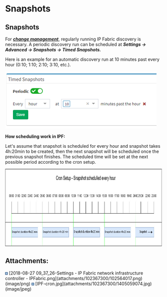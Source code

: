 # Snapshots

## Snapshots

For ***[change management](Changes)***, regularly running IP Fabric
discovery is necessary. A periodic discovery run can be scheduled
at ***Settings → Advanced → Snapshots → Timed Snapshots.***

Here is an example for an automatic discovery run at 10 minutes past
every hour (0:10; 1:10; 2:10; 3:10, etc.).

<img src="attachments/102367300/102564017.png" loading="lazy" data-image-src="attachments/102367300/102564017.png" data-unresolved-comment-count="0" data-linked-resource-id="102564017" data-linked-resource-version="1" data-linked-resource-type="attachment" data-linked-resource-default-alias="2018-08-27 09_37_26-Settings - IP Fabric network infrastructure controller - IPFabric.png" data-base-url="https://ipfabric.atlassian.net/wiki" data-linked-resource-content-type="image/png" data-linked-resource-container-id="102367300" data-linked-resource-container-version="8" data-media-id="fead4362-1705-48fb-b01d-0f89898e82a4" data-media-type="file" />

**How scheduling work in IPF:**

Let's assume that snapshot is scheduled for every hour and snapshot
takes 4h:20min to be created, then the next snapshot will be scheduled
once the previous snapshot finishes. The scheduled time will be set at
the next possible period according to the cron setup.

<img src="attachments/102367300/1405059074.jpg?height=250" loading="lazy" data-image-src="attachments/102367300/1405059074.jpg" data-unresolved-comment-count="0" data-linked-resource-id="1405059074" data-linked-resource-version="1" data-linked-resource-type="attachment" data-linked-resource-default-alias="IPF-cron.jpg" data-base-url="https://ipfabric.atlassian.net/wiki" data-linked-resource-content-type="image/jpeg" data-linked-resource-container-id="102367300" data-linked-resource-container-version="8" data-media-id="e223cd7a-d146-40f6-8da3-c853b5747730" data-media-type="file" height="250" />

  

  

  

  

  

  

  

  

  

  

  

  

  

  

  

  

  

  

  

<div class="pageSectionHeader">

## Attachments:

</div>

<div class="greybox" align="left">

<img src="images/icons/bullet_blue.gif" width="8" height="8" />
[2018-08-27 09_37_26-Settings - IP Fabric network infrastructure
controller - IPFabric.png](attachments/102367300/102564017.png)
(image/png)  
<img src="images/icons/bullet_blue.gif" width="8" height="8" />
[IPF-cron.jpg](attachments/102367300/1405059074.jpg) (image/jpeg)  

</div>
